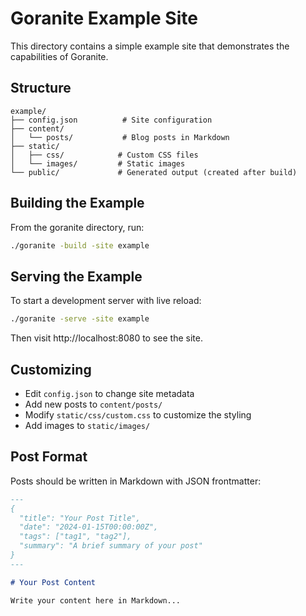 # Goranite Example Site

This directory contains a simple example site that demonstrates the capabilities of Goranite.

## Structure

```
example/
├── config.json          # Site configuration
├── content/
│   └── posts/           # Blog posts in Markdown
├── static/
│   ├── css/            # Custom CSS files
│   └── images/         # Static images
└── public/             # Generated output (created after build)
```

## Building the Example

From the goranite directory, run:

```bash
./goranite -build -site example
```

## Serving the Example

To start a development server with live reload:

```bash
./goranite -serve -site example
```

Then visit http://localhost:8080 to see the site.

## Customizing

- Edit `config.json` to change site metadata
- Add new posts to `content/posts/`
- Modify `static/css/custom.css` to customize the styling
- Add images to `static/images/`

## Post Format

Posts should be written in Markdown with JSON frontmatter:

```markdown
---
{
  "title": "Your Post Title",
  "date": "2024-01-15T00:00:00Z",
  "tags": ["tag1", "tag2"],
  "summary": "A brief summary of your post"
}
---

# Your Post Content

Write your content here in Markdown...
``` 
